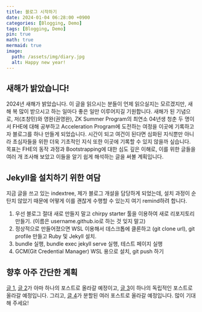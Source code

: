 ```yaml
---
title: 블로그 시작하기
date: 2024-01-04 06:28:00 +0900
categories: [Blogging, Demo]
tags: [Blogging, Demo]
pin: true
math: true
mermaid: true
image:
  path: /assets/img/diary.jpg
  alt: Happy new year!
---
```


## 새해가 밝았습니다!

2024년 새해가 밝았습니다. 이 글을 읽으시는 분들이 언제 읽으실지는 모르겠지만, 새해 복 많이 받으시고 하는 일마다 좋은 일만 이루어지길 기원합니다. 새해가 된 기념으로, 저(조창민)와 영완(권영완), ZK Summer Program의 최연소 04년생 청춘 두 명이서 FHE에 대해 공부하고 Acceleration Program에 도전하는 여정을 이곳에 기록하고자 블로그를 하나 만들게 되었습니다. 시간이 되고 여건이 된다면 심화된 지식뿐만 아니라 초심자들을 위한 더욱 기초적인 지식 또한 이곳에 기록할 수 있지 않을까 싶습니다. 목표는 FHE의 동작 과정과 Bootstrapping에 대한 심도 깊은 이해로, 이를 위한 글들을 여러 개 조사해 보았고 이들을 알기 쉽게 해석하는 글을 써볼 계획입니다.

## Jekyll을 설치하기 위한 여담

지금 글을 쓰고 있는 indextree, 제가 블로그 개설을 담당하게 되었는데, 설치 과정이 순탄치 않았기 때문에 어떻게 이를 괜찮게 수행할 수 있는지 여기 remind하려 합니다.

1. 우선 블로그 절대 새로 만들지 말고 chirpy starter 툴을 이용하여 새로 리포지토리 만들기. (이름은 username.github.io로 하는 것 잊지 말고)
2. 정상적으로 만들어졌으면 WSL 이용해서 데스크톱에 클론하고 (git clone url), git profile 만들고 Ruby 및 Jekyll 설치.
3. bundle 실행, bundle exec jekyll serve 실행, 테스트 페이지 실행
4. GCM(Git Credential Manager) WSL 용으로 설치, git push 하기

## 향후 아주 간단한 계획

[글 1](https://blog.lambdaclass.com/fully-homomorphic-encryption/), [글 2](https://dualitytech.com/blog/bootstrapping-in-fully-homomorphic-encryption-fhe/)가 아마 하나의 포스트로 올라갈 예정이고, [글 3](https://queue.acm.org/detail.cfm?id=3561800)이 하나의 독립적인 포스트로 올라갈 예정입니다. 그리고, [글 4](https://shaih.github.io/pubs/he-chapter.pdf)가 분할된 여러 포스트로 올라갈 예정입니다. 많이 기대해 주세요!